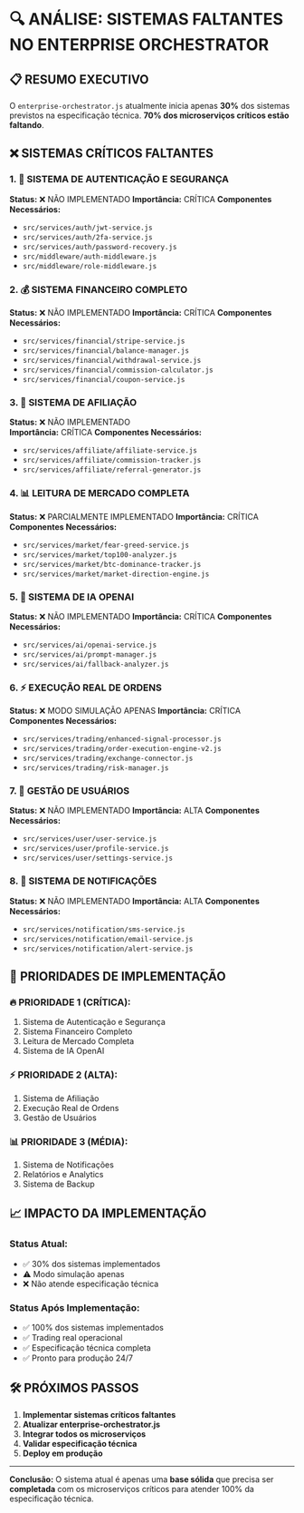 # 🔍 ANÁLISE: SISTEMAS FALTANTES NO ENTERPRISE ORCHESTRATOR

## 📋 RESUMO EXECUTIVO
O `enterprise-orchestrator.js` atualmente inicia apenas **30%** dos sistemas previstos na especificação técnica. **70% dos microserviços críticos estão faltando**.

## ❌ SISTEMAS CRÍTICOS FALTANTES

### 1. 🔐 SISTEMA DE AUTENTICAÇÃO E SEGURANÇA
**Status:** ❌ NÃO IMPLEMENTADO
**Importância:** CRÍTICA
**Componentes Necessários:**
- `src/services/auth/jwt-service.js`
- `src/services/auth/2fa-service.js` 
- `src/services/auth/password-recovery.js`
- `src/middleware/auth-middleware.js`
- `src/middleware/role-middleware.js`

### 2. 💰 SISTEMA FINANCEIRO COMPLETO
**Status:** ❌ NÃO IMPLEMENTADO
**Importância:** CRÍTICA
**Componentes Necessários:**
- `src/services/financial/stripe-service.js`
- `src/services/financial/balance-manager.js`
- `src/services/financial/withdrawal-service.js`
- `src/services/financial/commission-calculator.js`
- `src/services/financial/coupon-service.js`

### 3. 🤝 SISTEMA DE AFILIAÇÃO
**Status:** ❌ NÃO IMPLEMENTADO  
**Importância:** CRÍTICA
**Componentes Necessários:**
- `src/services/affiliate/affiliate-service.js`
- `src/services/affiliate/commission-tracker.js`
- `src/services/affiliate/referral-generator.js`

### 4. 📊 LEITURA DE MERCADO COMPLETA
**Status:** ❌ PARCIALMENTE IMPLEMENTADO
**Importância:** CRÍTICA
**Componentes Necessários:**
- `src/services/market/fear-greed-service.js`
- `src/services/market/top100-analyzer.js`
- `src/services/market/btc-dominance-tracker.js`
- `src/services/market/market-direction-engine.js`

### 5. 🤖 SISTEMA DE IA OPENAI
**Status:** ❌ NÃO IMPLEMENTADO
**Importância:** CRÍTICA
**Componentes Necessários:**
- `src/services/ai/openai-service.js`
- `src/services/ai/prompt-manager.js`
- `src/services/ai/fallback-analyzer.js`

### 6. ⚡ EXECUÇÃO REAL DE ORDENS
**Status:** ❌ MODO SIMULAÇÃO APENAS
**Importância:** CRÍTICA
**Componentes Necessários:**
- `src/services/trading/enhanced-signal-processor.js`
- `src/services/trading/order-execution-engine-v2.js`
- `src/services/trading/exchange-connector.js`
- `src/services/trading/risk-manager.js`

### 7. 👥 GESTÃO DE USUÁRIOS
**Status:** ❌ NÃO IMPLEMENTADO
**Importância:** ALTA
**Componentes Necessários:**
- `src/services/user/user-service.js`
- `src/services/user/profile-service.js`
- `src/services/user/settings-service.js`

### 8. 📱 SISTEMA DE NOTIFICAÇÕES
**Status:** ❌ NÃO IMPLEMENTADO
**Importância:** ALTA
**Componentes Necessários:**
- `src/services/notification/sms-service.js`
- `src/services/notification/email-service.js`
- `src/services/notification/alert-service.js`

## 🎯 PRIORIDADES DE IMPLEMENTAÇÃO

### 🔥 PRIORIDADE 1 (CRÍTICA):
1. Sistema de Autenticação e Segurança
2. Sistema Financeiro Completo
3. Leitura de Mercado Completa
4. Sistema de IA OpenAI

### ⚡ PRIORIDADE 2 (ALTA):
1. Sistema de Afiliação
2. Execução Real de Ordens
3. Gestão de Usuários

### 📊 PRIORIDADE 3 (MÉDIA):
1. Sistema de Notificações
2. Relatórios e Analytics
3. Sistema de Backup

## 📈 IMPACTO DA IMPLEMENTAÇÃO

### Status Atual:
- ✅ 30% dos sistemas implementados
- ⚠️ Modo simulação apenas
- ❌ Não atende especificação técnica

### Status Após Implementação:
- ✅ 100% dos sistemas implementados
- ✅ Trading real operacional
- ✅ Especificação técnica completa
- ✅ Pronto para produção 24/7

## 🛠️ PRÓXIMOS PASSOS

1. **Implementar sistemas críticos faltantes**
2. **Atualizar enterprise-orchestrator.js**
3. **Integrar todos os microserviços**
4. **Validar especificação técnica**
5. **Deploy em produção**

---
**Conclusão:** O sistema atual é apenas uma **base sólida** que precisa ser **completada** com os microserviços críticos para atender 100% da especificação técnica.

